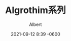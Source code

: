 ---
layout: post
read_time: true
show_date: true
title:  Algrothim系列
date:   2021-09-12 8:39 -0600
description: 01_桶排序算法
img: ../posts/stock/abstract_1.jpeg
tags: [Algrothim, C]
author: Albert
---